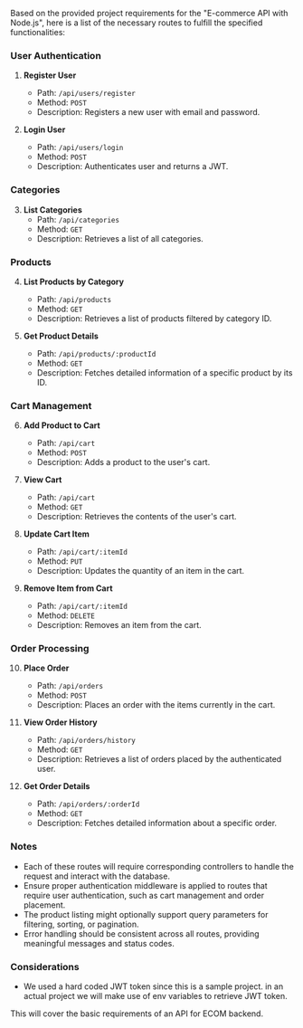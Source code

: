 Based on the provided project requirements for the "E-commerce API with Node.js", here is a list of the necessary routes to fulfill the specified functionalities:

### User Authentication
1. **Register User**
   - Path: `/api/users/register`
   - Method: `POST`
   - Description: Registers a new user with email and password.

2. **Login User**
   - Path: `/api/users/login`
   - Method: `POST`
   - Description: Authenticates user and returns a JWT.

### Categories
3. **List Categories**
   - Path: `/api/categories`
   - Method: `GET`
   - Description: Retrieves a list of all categories.

### Products
4. **List Products by Category**
   - Path: `/api/products`
   - Method: `GET`
   - Description: Retrieves a list of products filtered by category ID.

5. **Get Product Details**
   - Path: `/api/products/:productId`
   - Method: `GET`
   - Description: Fetches detailed information of a specific product by its ID.

### Cart Management
6. **Add Product to Cart**
   - Path: `/api/cart`
   - Method: `POST`
   - Description: Adds a product to the user's cart.

7. **View Cart**
   - Path: `/api/cart`
   - Method: `GET`
   - Description: Retrieves the contents of the user's cart.

8. **Update Cart Item**
   - Path: `/api/cart/:itemId`
   - Method: `PUT`
   - Description: Updates the quantity of an item in the cart.

9. **Remove Item from Cart**
   - Path: `/api/cart/:itemId`
   - Method: `DELETE`
   - Description: Removes an item from the cart.

### Order Processing
10. **Place Order**
    - Path: `/api/orders`
    - Method: `POST`
    - Description: Places an order with the items currently in the cart.

11. **View Order History**
    - Path: `/api/orders/history`
    - Method: `GET`
    - Description: Retrieves a list of orders placed by the authenticated user.

12. **Get Order Details**
    - Path: `/api/orders/:orderId`
    - Method: `GET`
    - Description: Fetches detailed information about a specific order.

### Notes
- Each of these routes will require corresponding controllers to handle the request and interact with the database.
- Ensure proper authentication middleware is applied to routes that require user authentication, such as cart management and order placement.
- The product listing might optionally support query parameters for filtering, sorting, or pagination.
- Error handling should be consistent across all routes, providing meaningful messages and status codes.

### Considerations
- We used a hard coded JWT token since this is a sample project. in an actual project we will make use of env variables to retrieve JWT token.

This will cover the basic requirements of an API for ECOM backend.